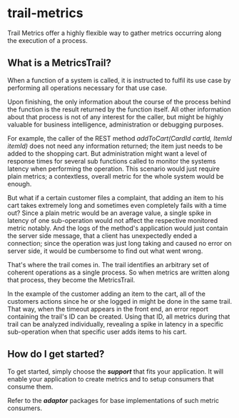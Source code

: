 # trail-metrics

Trail Metrics offer a highly flexible way to gather metrics occurring along the execution of a process.

## What is a MetricsTrail?

When a function of a system is called, it is instructed to fulfil its use case by performing all operations necessary for that use case. 

Upon finishing, the only information about the course of the process behind the function is the result returned by the function itself. All other information about that process is not of any interest for the caller, but might be highly valuable for business intelligence, administration or debugging purposes.

For example, the caller of the REST method _addToCart(CardId cartId, ItemId itemId)_ does not need any information returned; the item just needs to be added to the shopping cart. But administration might want a level of response times for several sub functions called to monitor the systems latency when performing the operation. This scenario would just require plain metrics; a contextless, overall metric for the whole system would be enough.

But what if a certain customer files a complaint, that adding an item to his cart takes extremely long and sometimes even completely fails with a time out? Since a plain metric would be an average value, a single spike in latency of one sub-operation would not affect the respective monitored metric notably. And the logs of the method's application would just contain the server side message, that a client has unexpectedly ended a connection; since the operation was just long taking and caused no error on server side, it would be cumbersome to find out what went wrong.

That's where the trail comes in. The trail identifies an arbitrary set of coherent operations as a single process. So when metrics are written along that process, they become the MetricsTrail.

In the example of the customer adding an item to the cart, all of the customers actions since he or she logged in might be done in the same trail. That way, when the timeout appears in the front end, an error report containing the trail's ID can be created. Using that ID, all metrics during that trail can be analyzed individually, revealing a spike in latency in a specific sub-operation when that specific user adds items to his cart.

## How do I get started?

To get started, simply choose the **_support_** that fits your application. It will enable your application to create metrics and to setup consumers that consume them.

Refer to the **_adaptor_** packages for base implementations of such metric consumers.